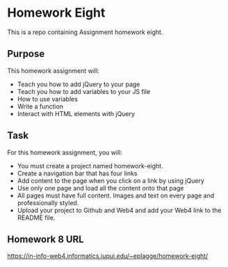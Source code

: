 # Homework Eight

This is a repo containing Assignment homework eight.

## Purpose

This homework assignment will:

- Teach you how to add jQuery to your page
- Teach you how to add variables to your JS file
- How to use variables
- Write a function
- Interact with HTML elements with jQuery

## Task

For this homework assignment, you will:

- You must create a project named homework-eight.
- Create a navigation bar that has four links
- Add content to the page when you click on a link by using jQuery
- Use only one page and load all the content onto that page
- All pages must have full content. Images and text on every page and professionally styled.
- Upload your project to Github and Web4 and add your Web4 link to the README file.

## Homework 8 URL

https://in-info-web4.informatics.iupui.edu/~eplagge/homework-eight/
